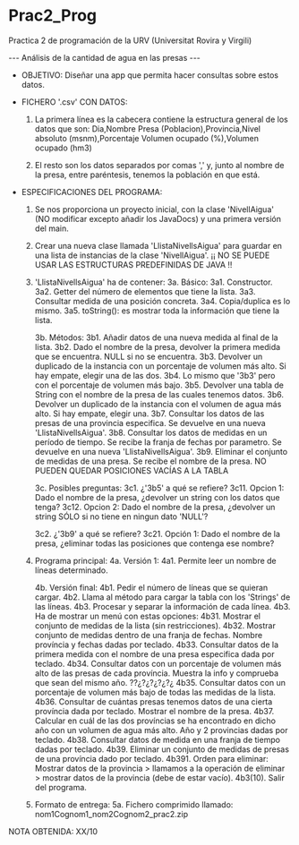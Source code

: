 # Prac2_Prog
Practica 2 de programación de la URV (Universitat Rovira y Virgili)

--- Análisis de la cantidad de agua en las presas ---
- OBJETIVO:
  Diseñar una app que permita hacer consultas sobre estos datos.

  
- FICHERO '.csv' CON DATOS:
  1. La primera línea es la cabecera contiene la estructura general de los datos que son:
       Dia,Nombre Presa (Poblacion),Provincia,Nivel absoluto (msnm),Porcentaje Volumen ocupado (%),Volumen ocupado (hm3)
     
  2. El resto son los datos separados por comas ',' y, junto al nombre de la presa, entre paréntesis, tenemos la población en que está.

 
- ESPECIFICACIONES DEL PROGRAMA:
  1. Se nos proporciona un proyecto inicial, con la clase 'NivellAigua' (NO modificar excepto añadir los JavaDocs) y una primera versión del main.

 
  2. Crear una nueva clase llamada 'LlistaNivellsAigua' para guardar en una lista de instancias de la clase 'NivellAigua'.
             ¡¡ NO SE PUEDE USAR LAS ESTRUCTURAS PREDEFINIDAS DE JAVA !!


  3. 'LlistaNivellsAigua' ha de contener:
     3a. Básico:
       3a1. Constructor.
       3a2. Getter del número de elementos que tiene la lista.
       3a3. Consultar medida de una posición concreta.
       3a4. Copia/duplica es lo mismo.
       3a5. toString(): es mostrar toda la información que tiene la lista.

     3b. Métodos:
       3b1. Añadir datos de una nueva medida al final de la lista.
       3b2. Dado el nombre de la presa, devolver la primera medida que se encuentra. NULL si no se encuentra.
       3b3. Devolver un duplicado de la instancia con un porcentaje de volumen más alto. Si hay empate, elegir una de las dos.
       3b4. Lo mismo que '3b3' pero con el porcentaje de volumen más bajo.
       3b5. Devolver una tabla de String con el nombre de la presa de las cuales tenemos datos.
       3b6. Devolver un duplicado de la instancia con el volumen de agua más alto. Si hay empate, elegir una.
       3b7. Consultar los datos de las presas de una provincia especifica. Se devuelve en una nueva 'LlistaNivellsAigua'.
       3b8. Consultar los datos de medidas en un período de tiempo. Se recibe la franja de fechas por parametro. Se devuelve en una nueva 'LlistaNivellsAigua'.
       3b9. Eliminar el conjunto de medidas de una presa. Se recibe el nombre de la presa. NO PUEDEN QUEDAR POSICIONES VACÍAS A LA TABLA

     3c. Posibles preguntas:
       3c1. ¿'3b5' a qué se refiere?
         3c11. Opcion 1: Dado el nombre de la presa, ¿devolver un string con los datos que tenga?
         3c12. Opcion 2: Dado el nombre de la presa, ¿devolver un string SÓLO si no tiene en ningun dato 'NULL'?

       3c2. ¿'3b9' a qué se refiere?
         3c21. Opción 1: Dado el nombre de la presa, ¿eliminar todas las posiciones que contenga ese nombre?


    4. Programa principal:
       4a. Versión 1:
         4a1. Permite leer un nombre de líneas determinado.

       4b. Versión final:
         4b1. Pedir el número de líneas que se quieran cargar.
         4b2. Llama al método para cargar la tabla con los 'Strings' de las líneas.
         4b3. Procesar y separar la información de cada línea.
         4b3. Ha de mostrar un menú con estas opciones:
             4b31. Mostrar el conjunto de medidas de la lista (sin restricciones).
             4b32. Mostrar conjunto de medidas dentro de una franja de fechas. Nombre província y fechas dadas por teclado.
             4b33. Consultar datos de la primera medida con el nombre de una presa especifica dada por teclado.
             4b34. Consultar datos con un porcentaje de volumen más alto de las presas de cada província. Muestra la info y comprueba que sean del mismo año. ??¿?¿?¿?¿?¿
             4b35. Consultar datos con un porcentaje de volumen más bajo de todas las medidas de la lista.
             4b36. Consultar de cuántas presas tenemos datos de una cierta província dada por teclado. Mostrar el nombre de la presa.
             4b37. Calcular en cuál de las dos províncias se ha encontrado en dicho año con un volumen de agua más alto. Año y 2 provincias dadas por teclado.
             4b38. Consultar datos de medida en una franja de tiempo dadas por teclado.
             4b39. Eliminar un conjunto de medidas de presas de una província dado por teclado.
                 4b391. Orden para eliminar: Mostrar datos de la provincia > llamamos a la operación de eliminar > mostrar datos de la provincia (debe de estar vacío).
             4b3(10). Salir del programa.


    5. Formato de entrega:
       5a. Fichero comprimido llamado: nom1Cognom1_nom2Cognom2_prac2.zip


NOTA OBTENIDA: XX/10

